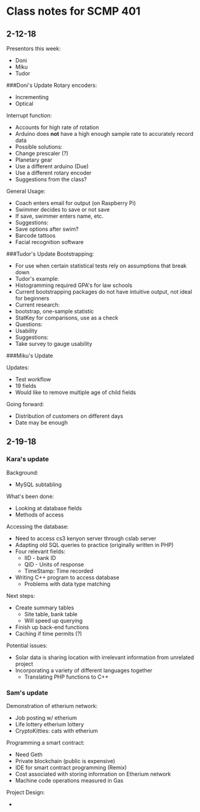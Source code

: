 # Class notes for SCMP 401

## 2-12-18
Presentors this week:

* Doni  
* Miku  
* Tudor

###Doni's Update
Rotary encoders:

* Incrementing  
* Optical

Interrupt function:

* Accounts for high rate of rotation
* Arduino does **not** have a high enough sample rate to accurately record data
* Possible solutions:
 * Change prescaler (?)
 * Planetary gear
 * Use a different arduino (Due)
 * Use a different rotary encoder
 * Suggestions from the class?
 
General Usage:

 * Coach enters email for output (on Raspberry Pi)
 * Swimmer decides to save or not save
 * If save, swimmer enters name, etc.
 * Suggestions:
  * Save options after swim?
  * Barcode tattoos
  * Facial recognition software

###Tudor's Update
Bootstrapping:

* For use when certain statistical tests rely on assumptions that break down
* Tudor's example:
 * Histogramming required GPA's for law schools
 * Current bootstrapping packages do not have intuitive output, not ideal for beginners
* Current research:
 * bootstrap, one-sample statistic
 * StatKey for comparisons, use as a check
* Questions:
 * Usability
* Suggestions:
 * Take survey to gauge usability
 
###Miku's Update

Updates:

* Test workflow
* 19 fields
 * Would like to remove multiple age of child fields

Going forward:

* Distribution of customers on different days
* Date may be enough 
 
 
 
## 2-19-18

### Kara's update

Background:

 * MySQL subtabling
 
What's been done:

 * Looking at database fields
 * Methods of access

 
Accessing the database:

 * Need to access cs3 kenyon server through cslab server
 * Adapting old SQL queries to practice (originally written in PHP)
 * Four relevant fields:
   * IID - bank ID
   * QID - Units of response
   * TimeStamp: Time recorded
 * Writing C++ program to access database
   * Problems with data type matching

Next steps:

 * Create summary tables
   * Site table, bank table
   * Will speed up querying
 * Finish up back-end functions
 * Caching if time permits (?)

Potential issues:

 * Solar data is sharing location with irrelevant information from unrelated project
 * Incorporating a variety of different languages together
   * Translating PHP functions to C++

   
   
### Sam's update

Demonstration of etherium network:

* Job posting w/ etherium
* Life lottery etherium lottery
* CryptoKitties: cats with etherium 

Programming a smart contract:

* Need Geth 
* Private blockchain (public is expensive)
* IDE for smart contract programming (Remix)
* Cost associated with storing information on Etherium network
* Machine code operations measured in Gas

Project Design:

*